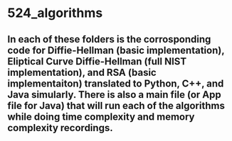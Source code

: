 # 524_algorithms

## In each of these folders is the corrosponding code for Diffie-Hellman (basic implementation), Eliptical Curve Diffie-Hellman (full NIST implementation), and RSA (basic implementaiton) translated to Python, C++, and Java simularly. There is also a main file (or App file for Java) that will run each of the algorithms while doing time complexity and memory complexity recordings. 
